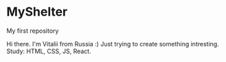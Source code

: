 # MyShelter
My first repository





Hi there. I'm Vitalii from Russia :) Just trying to create something intresting. Study: HTML, CSS, JS, React. 
